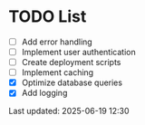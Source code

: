 # TODO List

- [ ] Add error handling
- [ ] Implement user authentication
- [ ] Create deployment scripts
- [ ] Implement caching
- [x] Optimize database queries
- [x] Add logging

Last updated: 2025-06-19 12:30
